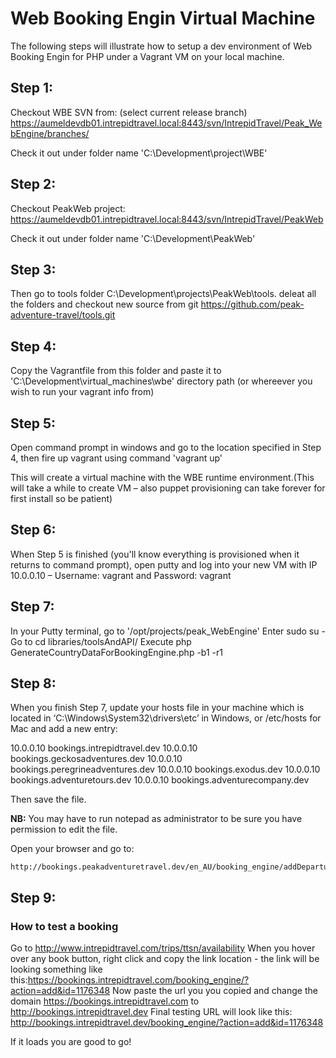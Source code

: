 # Web Booking Engin Virtual Machine

The following steps will illustrate how to setup a dev environment of Web Booking Engin for PHP under a Vagrant VM on your local machine. 

## Step 1: ##

Checkout WBE SVN from: (select current release branch)
https://aumeldevdb01.intrepidtravel.local:8443/svn/IntrepidTravel/Peak_WebEngine/branches/

Check it out under folder name 'C:\Development\project\WBE'


## Step 2: ##

Checkout PeakWeb project:
https://aumeldevdb01.intrepidtravel.local:8443/svn/IntrepidTravel/PeakWeb
  
Check it out under folder name 'C:\Development\PeakWeb'

## Step 3: ##

Then go to tools folder C:\Development\projects\PeakWeb\tools.
deleat all the folders and checkout new source from git
https://github.com/peak-adventure-travel/tools.git

## Step 4: ##

Copy the Vagrantfile from this folder and paste it to 'C:\Development\virtual_machines\wbe' directory path (or whereever you wish to run your vagrant info from)

## Step 5: ##

Open command prompt in windows and go to the location specified in Step 4, then fire up vagrant using command 'vagrant up'

This will create a virtual machine with the WBE runtime environment.(This will take a while to create VM – also puppet provisioning can take forever for first install so be patient)

## Step 6: ##

When Step 5 is finished (you'll know everything is provisioned when it returns to command prompt), open putty and log into your new VM with IP 10.0.0.10 – Username: vagrant and Password: vagrant

## Step 7: ##

In your Putty terminal, go to '/opt/projects/peak_WebEngine' 
Enter sudo su -
Go to cd libraries/toolsAndAPI/
Execute php GenerateCountryDataForBookingEngine.php -b1 -r1


## Step 8: ##

When you finish Step 7, update your hosts file in your machine which is located in ‘C:\Windows\System32\drivers\etc’ in Windows, or /etc/hosts for Mac and add a new entry:

   10.0.0.10 bookings.intrepidtravel.dev
   10.0.0.10 bookings.geckosadventures.dev
   10.0.0.10 bookings.peregrineadventures.dev
   10.0.0.10 bookings.exodus.dev
   10.0.0.10 bookings.adventuretours.dev
   10.0.0.10 bookings.adventurecompany.dev

Then save the file.

**NB:** You may have to run notepad as administrator to be sure you have permission to edit the file.

Open your browser and go to:

	http://bookings.peakadventuretravel.dev/en_AU/booking_engine/addDeparture/1176348
	
## Step 9: ##	
### How to test a booking ###
Go to http://www.intrepidtravel.com/trips/ttsn/availability
When you hover over any book button, right click and copy the link location - the link will be looking something like this:https://bookings.intrepidtravel.com/booking_engine/?action=add&id=1176348
Now paste the url you you copied and change the domain https://bookings.intrepidtravel.com to  http://bookings.intrepidtravel.dev 
Final testing URL will look like this:  http://bookings.intrepidtravel.dev/booking_engine/?action=add&id=1176348


If it loads you are good to go!


